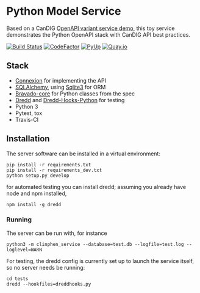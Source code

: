 # Python Model Service

Based on a CanDIG [OpenAPI variant service demo](https://github.com/ljdursi/openapi_calls_example), this toy service demonstrates the Python OpenAPI stack with CanDIG API best practices.

[![Build Status](https://travis-ci.org/CanDIG/clinphen_service.svg?branch=master)](https://travis-ci.org/CanDIG/clinphen_service)
[![CodeFactor](https://www.codefactor.io/repository/github/CanDIG/clinphen_service/badge)](https://www.codefactor.io/repository/github/CanDIG/clinphen_service)
[![PyUp](https://pyup.io/repos/github/CanDIG/clinphen_service/shield.svg)](https://pyup.io/repos/github/CanDIG/clinphen_service/)
[![Quay.io](https://quay.io/repository/candig/clinphen_service/status)](https://quay.io/repository/candig/clinphen_service)

## Stack

- [Connexion](https://github.com/zalando/connexion) for implementing the API
- [SQLAlchemy](http://sqlalchemy.org), using [Sqlite3](https://www.sqlite.org/index.html) for ORM
- [Bravado-core](https://github.com/Yelp/bravado-core) for Python classes from the spec
- [Dredd](https://dredd.readthedocs.io/en/latest/) and [Dredd-Hooks-Python](https://github.com/apiaryio/dredd-hooks-python) for testing
- Python 3
- Pytest, tox
- Travis-CI

## Installation

The server software can be installed in a virtual environment:

```
pip install -r requirements.txt
pip install -r requirements_dev.txt
python setup.py develop
```

for automated testing you can install dredd; assuming you already have node and npm installed,

```
npm install -g dredd
```

### Running

The server can be run with, for instance

```
python3 -m clinphen_service --database=test.db --logfile=test.log --loglevel=WARN
```

For testing, the dredd config is currently set up to launch the service itself, so no server needs be running:

```
cd tests
dredd --hookfiles=dreddhooks.py
```
